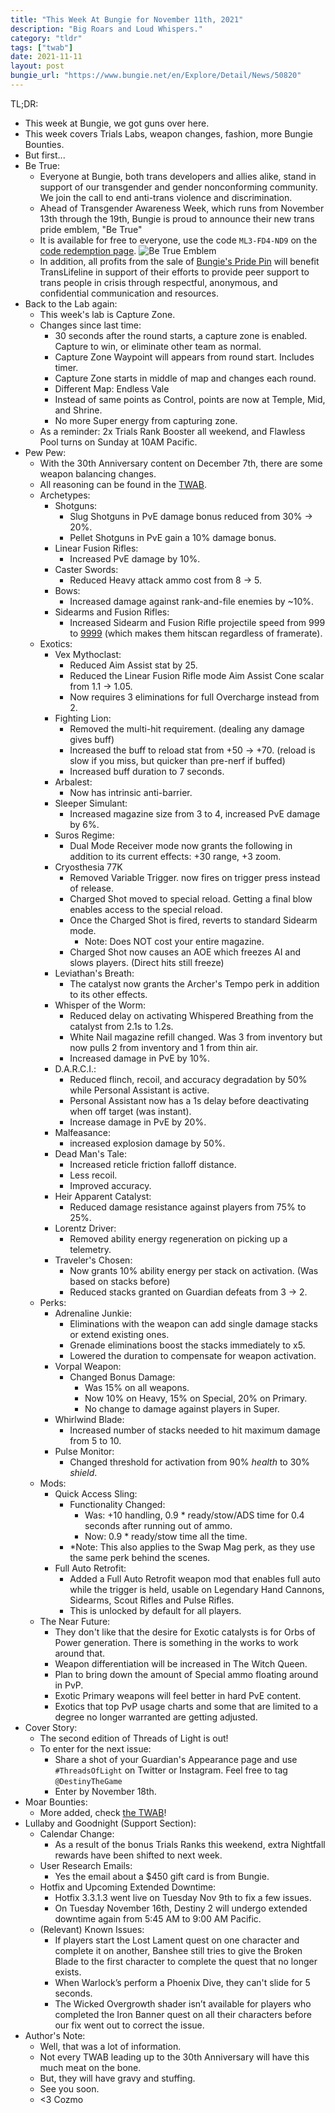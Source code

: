 ```yaml
---
title: "This Week At Bungie for November 11th, 2021"
description: "Big Roars and Loud Whispers."
category: "tldr"
tags: ["twab"]
date: 2021-11-11
layout: post
bungie_url: "https://www.bungie.net/en/Explore/Detail/News/50820"
---
```

TL;DR:
- This week at Bungie, we got guns over here.
- This week covers Trials Labs, weapon changes, fashion, more Bungie Bounties.
- But first...
- Be True:
    - Everyone at Bungie, both trans developers and allies alike, stand in support of our transgender and gender nonconforming community. We join the call to end anti-trans violence and discrimination.
    - Ahead of Transgender Awareness Week, which runs from November 13th through the 19th, Bungie is proud to announce their new trans pride emblem, "Be True"
    - It is available for free to everyone, use the code `ML3-FD4-ND9` on the [code redemption page](https://bungie.net/redeem).
    ![Be True Emblem](https://www.bungie.net/pubassets/pkgs/154/154561/Trans_Pride_Emblem_Announcement_C.png?cv=3983621215&av=3427562114)
    - In addition, all profits from the sale of [Bungie's Pride Pin](https://bungiestore.com/bungie-s-pride-collectible-pin) will benefit TransLifeline in support of their efforts to provide peer support to trans people in crisis through respectful, anonymous, and confidential communication and resources.
- Back to the Lab again:
    - This week's lab is Capture Zone.
    - Changes since last time:
        - 30 seconds after the round starts, a capture zone is enabled. Capture to win, or eliminate other team as normal.
        - Capture Zone Waypoint will appears from round start. Includes timer.
        - Capture Zone starts in middle of map and changes each round.
        - Different Map: Endless Vale
        - Instead of same points as Control, points are now at Temple, Mid, and Shrine.
        - No more Super energy from capturing zone.
    - As a reminder: 2x Trials Rank Booster all weekend, and Flawless Pool turns on Sunday at 10AM Pacific.
- Pew Pew:
    - With the 30th Anniversary content on December 7th, there are some weapon balancing changes.
    - All reasoning can be found in the [TWAB](https://www.bungie.net/en/Explore/Detail/News/50820).
    - Archetypes:
        - Shotguns:
            - Slug Shotguns in PvE damage bonus reduced from 30% -> 20%.
            - Pellet Shotguns in PvE gain a 10% damage bonus.
        - Linear Fusion Rifles:
            - Increased PvE damage by 10%.
        - Caster Swords:
            - Reduced Heavy attack ammo cost from 8 -> 5.
        - Bows:
            - Increased damage against rank-and-file enemies by ~10%.
        - Sidearms and Fusion Rifles:
            - Increased Sidearm and Fusion Rifle projectile speed from 999 to [9999](https://www.youtube.com/watch?v=SiMHTK15Pik) (which makes them hitscan regardless of framerate).
    - Exotics:
        - Vex Mythoclast:
            - Reduced Aim Assist stat by 25.
            - Reduced the Linear Fusion Rifle mode Aim Assist Cone scalar from 1.1 -> 1.05.
            - Now requires 3 eliminations for full Overcharge instead from 2.
        - Fighting Lion:
            - Removed the multi-hit requirement. (dealing any damage gives buff)
            - Increased the buff to reload stat from +50 -> +70. (reload is slow if you miss, but quicker than pre-nerf if buffed)
            - Increased buff duration to 7 seconds.
        - Arbalest:
            - Now has intrinsic anti-barrier.
        - Sleeper Simulant:
            - Increased magazine size from 3 to 4, increased PvE damage by 6%.
        - Suros Regime:
            - Dual Mode Receiver mode now grants the following in addition to its current effects: +30 range, +3 zoom.
        - Cryosthesia 77K
            - Removed Variable Trigger. now fires on trigger press instead of release.
            - Charged Shot moved to special reload. Getting a final blow enables access to the special reload.
            - Once the Charged Shot is fired, reverts to standard Sidearm mode.
                - Note: Does NOT cost your entire magazine.
            - Charged Shot now causes an AOE which freezes AI and slows players. (Direct hits still freeze)
        - Leviathan's Breath:
            - The catalyst now grants the Archer's Tempo perk in addition to its other effects.
        - Whisper of the Worm:
            - Reduced delay on activating Whispered Breathing from the catalyst from 2.1s to 1.2s.
            - White Nail magazine refill changed. Was 3 from inventory but now pulls 2 from inventory and 1 from thin air.
            - Increased damage in PvE by 10%.
        - D.A.R.C.I.:
            - Reduced flinch, recoil, and accuracy degradation by 50% while Personal Assistant is active.
            - Personal Assistant now has a 1s delay before deactivating when off target (was instant).
            - Increase damage in PvE by 20%.
        - Malfeasance:
            - increased explosion damage by 50%.
        - Dead Man's Tale:
            - Increased reticle friction falloff distance.
            - Less recoil.
            - Improved accuracy.
        - Heir Apparent Catalyst:
            - Reduced damage resistance against players from 75% to 25%.
        - Lorentz Driver:
            - Removed ability energy regeneration on picking up a telemetry.
        - Traveler's Chosen:
            - Now grants 10% ability energy per stack on activation. (Was based on stacks before)
            - Reduced stacks granted on Guardian defeats from 3 -> 2.
    - Perks:
        - Adrenaline Junkie:
            - Eliminations with the weapon can add single damage stacks or extend existing ones.
            - Grenade eliminations boost the stacks immediately to x5.
            - Lowered the duration to compensate for weapon activation.
        - Vorpal Weapon:
            - Changed Bonus Damage:
                - Was 15% on all weapons.
                - Now 10% on Heavy, 15% on Special, 20% on Primary.
                - No change to damage against players in Super.
        - Whirlwind Blade:
            - Increased number of stacks needed to hit maximum damage from 5 to 10.
        - Pulse Monitor:
            - Changed threshold for activation from 90% *health* to 30% *shield*.
    - Mods:
        - Quick Access Sling:
            - Functionality Changed:
                - Was: +10 handling, 0.9 * ready/stow/ADS time for 0.4 seconds after running out of ammo.
                - Now: 0.9 * ready/stow time all the time.
            - *Note: This also applies to the Swap Mag perk, as they use the same perk behind the scenes.
        - Full Auto Retrofit:
            - Added a Full Auto Retrofit weapon mod that enables full auto while the trigger is held, usable on Legendary Hand Cannons, Sidearms, Scout Rifles and Pulse Rifles.
            - This is unlocked by default for all players.
    - The Near Future:
        - They don't like that the desire for Exotic catalysts is for Orbs of Power generation. There is something in the works to work around that.
        - Weapon differentiation will be increased in The Witch Queen.
        - Plan to bring down the amount of Special ammo floating around in PvP.
        - Exotic Primary weapons will feel better in hard PvE content.
        - Exotics that top PvP usage charts and some that are limited to a degree no longer warranted are getting adjusted.
- Cover Story:
    - The second edition of Threads of Light is out!
    - To enter for the next issue:
        - Share a shot of your Guardian's Appearance page and use `#ThreadsOfLight` on Twitter or Instagram. Feel free to tag `@DestinyTheGame`
        - Enter by November 18th.
- Moar Bounties:
    - More added, check [the TWAB](https://www.bungie.net/en/Explore/Detail/News/50820)!
- Lullaby and Goodnight (Support Section):
    - Calendar Change:
        - As a result of the bonus Trials Ranks this weekend, extra Nightfall rewards have been shifted to next week.
    - User Research Emails:
        - Yes the email about a $450 gift card is from Bungie.
    - Hotfix and Upcoming Extended Downtime:
        - Hotfix 3.3.1.3 went live on Tuesday Nov 9th to fix a few issues.
        - On Tuesday November 16th, Destiny 2 will undergo extended downtime again from 5:45 AM to 9:00 AM Pacific.
    - (Relevant) Known Issues:
        - If players start the Lost Lament quest on one character and complete it on another, Banshee still tries to give the Broken Blade to the first character to complete the quest that no longer exists.
        - When Warlock’s perform a Phoenix Dive, they can't slide for 5 seconds.
        - The Wicked Overgrowth shader isn’t available for players who completed the Iron Banner quest on all their characters before our fix went out to correct the issue.
- Author's Note:
    - Well, that was a lot of information.
    - Not every TWAB leading up to the 30th Anniversary will have this much meat on the bone.
    - But, they will have gravy and stuffing.
    - See you soon.
    - <3 Cozmo